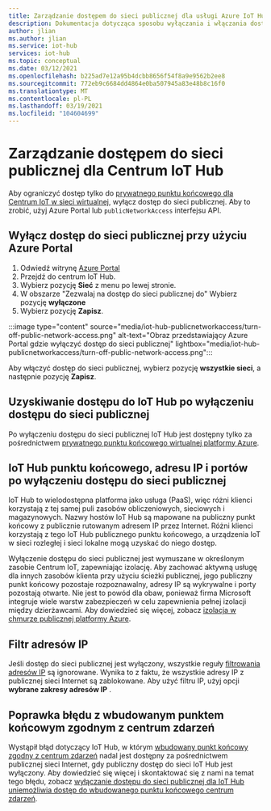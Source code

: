 ```yaml
---
title: Zarządzanie dostępem do sieci publicznej dla usługi Azure IoT Hub
description: Dokumentacja dotycząca sposobu wyłączania i włączania dostępu do sieci publicznej dla usługi IoT Hub
author: jlian
ms.author: jlian
ms.service: iot-hub
services: iot-hub
ms.topic: conceptual
ms.date: 03/12/2021
ms.openlocfilehash: b225ad7e12a95b4dcbb8656f54f8a9e9562b2ee8
ms.sourcegitcommit: 772eb9c6684dd4864e0ba507945a83e48b8c16f0
ms.translationtype: MT
ms.contentlocale: pl-PL
ms.lasthandoff: 03/19/2021
ms.locfileid: "104604699"
---
```

# <a name="managing-public-network-access-for-your-iot-hub"></a>Zarządzanie dostępem do sieci publicznej dla Centrum IoT Hub

Aby ograniczyć dostęp tylko do [prywatnego punktu końcowego dla Centrum IoT w sieci wirtualnej](virtual-network-support.md), wyłącz dostęp do sieci publicznej. Aby to zrobić, użyj Azure Portal lub `publicNetworkAccess` interfejsu API. 

## <a name="turn-off-public-network-access-using-azure-portal"></a>Wyłącz dostęp do sieci publicznej przy użyciu Azure Portal

1. Odwiedź witrynę [Azure Portal](https://portal.azure.com)
2. Przejdź do centrum IoT Hub.
3. Wybierz pozycję **Sieć** z menu po lewej stronie.
4. W obszarze "Zezwalaj na dostęp do sieci publicznej do" Wybierz pozycję **wyłączone**
5. Wybierz pozycję **Zapisz**.

:::image type="content" source="media/iot-hub-publicnetworkaccess/turn-off-public-network-access.png" alt-text="Obraz przedstawiający Azure Portal gdzie wyłączyć dostęp do sieci publicznej" lightbox="media/iot-hub-publicnetworkaccess/turn-off-public-network-access.png":::

Aby włączyć dostęp do sieci publicznej, wybierz pozycję **wszystkie sieci**, a następnie pozycję **Zapisz**.

## <a name="accessing-the-iot-hub-after-disabling-public-network-access"></a>Uzyskiwanie dostępu do IoT Hub po wyłączeniu dostępu do sieci publicznej

Po wyłączeniu dostępu do sieci publicznej IoT Hub jest dostępny tylko za pośrednictwem [prywatnego punktu końcowego wirtualnej platformy Azure](virtual-network-support.md).

## <a name="iot-hub-endpoint-ip-address-and-ports-after-disabling-public-network-access"></a>IoT Hub punktu końcowego, adresu IP i portów po wyłączeniu dostępu do sieci publicznej

IoT Hub to wielodostępna platforma jako usługa (PaaS), więc różni klienci korzystają z tej samej puli zasobów obliczeniowych, sieciowych i magazynowych. Nazwy hostów IoT Hub są mapowane na publiczny punkt końcowy z publicznie rutowanym adresem IP przez Internet. Różni klienci korzystają z tego IoT Hub publicznego punktu końcowego, a urządzenia IoT w sieci rozległej i sieci lokalne mogą uzyskać do niego dostęp. 

Wyłączenie dostępu do sieci publicznej jest wymuszane w określonym zasobie Centrum IoT, zapewniając izolację. Aby zachować aktywną usługę dla innych zasobów klienta przy użyciu ścieżki publicznej, jego publiczny punkt końcowy pozostaje rozpoznawalny, adresy IP są wykrywalne i porty pozostają otwarte. Nie jest to powód dla obaw, ponieważ firma Microsoft integruje wiele warstw zabezpieczeń w celu zapewnienia pełnej izolacji między dzierżawcami. Aby dowiedzieć się więcej, zobacz [izolacja w chmurze publicznej platformy Azure](../security/fundamentals/isolation-choices.md#tenant-level-isolation).

## <a name="ip-filter"></a>Filtr adresów IP 

Jeśli dostęp do sieci publicznej jest wyłączony, wszystkie reguły [filtrowania adresów IP](iot-hub-ip-filtering.md) są ignorowane. Wynika to z faktu, że wszystkie adresy IP z publicznej sieci Internet są zablokowane. Aby użyć filtru IP, użyj opcji **wybrane zakresy adresów IP** .

## <a name="bug-fix-with-built-in-event-hub-compatible-endpoint"></a>Poprawka błędu z wbudowanym punktem końcowym zgodnym z centrum zdarzeń

Wystąpił błąd dotyczący IoT Hub, w którym [wbudowany punkt końcowy zgodny z centrum zdarzeń](iot-hub-devguide-messages-read-builtin.md) nadal jest dostępny za pośrednictwem publicznej sieci Internet, gdy publiczny dostęp do sieci IoT Hub jest wyłączony. Aby dowiedzieć się więcej i skontaktować się z nami na temat tego błędu, zobacz [wyłączanie dostępu do sieci publicznej dla IoT Hub uniemożliwia dostęp do wbudowanego punktu końcowego centrum zdarzeń](https://azure.microsoft.com/updates/iot-hub-public-network-access-bug-fix).
